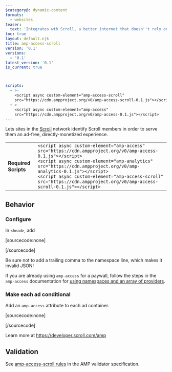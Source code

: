 ```yaml
---
$category@: dynamic-content
formats:
  - websites
teaser:
  text: 'Integrates wth Scroll, a better internet that doesn''t rely on ads.'
toc: true
layout: default.njk
title: amp-access-scroll
version: '0.1'
versions:
  - '0.1'
latest_version: '0.1'
is_current: true



scripts:
  - >-
    <script async custom-element="amp-access-scroll"
    src="https://cdn.ampproject.org/v0/amp-access-scroll-0.1.js"></script>
  - >-
    <script async custom-element="amp-access"
    src="https://cdn.ampproject.org/v0/amp-access-0.1.js"></script>
---
```



<!---
Copyright 2020 The AMP HTML Authors. All Rights Reserved.

Licensed under the Apache License, Version 2.0 (the "License");
you may not use this file except in compliance with the License.
You may obtain a copy of the License at

      http://www.apache.org/licenses/LICENSE-2.0

Unless required by applicable law or agreed to in writing, software
distributed under the License is distributed on an "AS-IS" BASIS,
WITHOUT WARRANTIES OR CONDITIONS OF ANY KIND, either express or implied.
See the License for the specific language governing permissions and
limitations under the License.
-->



Lets sites in the <a href="https://scroll.com">Scroll</a> network identify Scroll members in order to serve them an ad-free, directly-monetized experience.

<table>
  <tr>
    <td class="col-fourty"><strong>Required Scripts</strong></td>
    <td>
      <div>
        <code>&lt;script async custom-element="amp-access" src="https://cdn.ampproject.org/v0/amp-access-0.1.js">&lt;/script></code>
      </div>
      <div>
        <code>&lt;script async custom-element="amp-analytics" src="https://cdn.ampproject.org/v0/amp-analytics-0.1.js">&lt;/script></code>
      </div>
      <div>
        <code>&lt;script async custom-element="amp-access-scroll" src="https://cdn.ampproject.org/v0/amp-access-scroll-0.1.js">&lt;/script></code>
      </div>
    </td>
  </tr>
</table>



## Behavior

### Configure

In `<head>`, add

[sourcecode:none]
<script id="amp-access" type="application/json">
{
  "vendor": "scroll",
  "namespace": "scroll"
}
</script>
[/sourcecode]

Be sure not to add a trailing comma to the namespace line, which makes it invalid JSON!

If you are already using `amp-access` for a paywall, follow the steps in the `amp-access` documentation for [using namespaces and an array of providers](https://amp.dev/documentation/components/amp-access#multiple-access-providers).

### Make each ad conditional

Add an `amp-access` attribute to each ad container.

[sourcecode:none]
<div class="amp-ad-container" amp-access="NOT scroll.scroll">
  <amp-ad... >
</div>
[/sourcecode]

Learn more at https://developer.scroll.com/amp

## Validation

See [amp-access-scroll rules](https://github.com/ampproject/amphtml/blob/master/extensions/amp-access-scroll/validator-amp-access-scroll.protoascii) in the AMP validator specification.